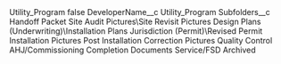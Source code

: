 <?xml version="1.0" encoding="UTF-8"?>
<CustomMetadata xmlns="http://soap.sforce.com/2006/04/metadata" xmlns:xsi="http://www.w3.org/2001/XMLSchema-instance" xmlns:xsd="http://www.w3.org/2001/XMLSchema">
    <label>Utility_Program</label>
    <protected>false</protected>
    <values>
        <field>DeveloperName__c</field>
        <value xsi:type="xsd:string">Utility_Program</value>
    </values>
    <values>
        <field>Subfolders__c</field>
        <value xsi:type="xsd:string">Handoff Packet
Site Audit Pictures\Site Revisit Pictures
Design Plans (Underwriting)\Installation Plans
Jurisdiction (Permit)\Revised Permit
Installation Pictures
Post Installation Correction Pictures
Quality Control
AHJ/Commissioning
Completion Documents
Service/FSD
Archived</value>
    </values>
</CustomMetadata>

